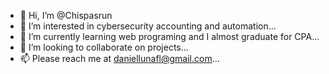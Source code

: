 - 👋 Hi, I’m @Chispasrun
- 👀 I’m interested in cybersecurity accounting and automation...
- 🌱 I’m currently learning web programing and I almost graduate for CPA...
- 💞️ I’m looking to collaborate on projects...
- 📫 Please  reach me at daniellunafl@gmail.com...

<!---
Chispasrun/Chispasrun is a ✨ special ✨ repository because its `README.md` (this file) appears on your GitHub profile.
You can click the Preview link to take a look at your changes.
--->
